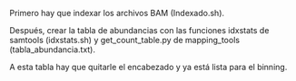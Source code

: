 Primero hay que indexar los archivos BAM (Indexado.sh).   

Después, crear la tabla de abundancias con las funciones idxstats de samtools (idxstats.sh) y get_count_table.py de mapping_tools (tabla_abundancia.txt).   

A esta tabla hay que quitarle el encabezado y ya está lista para el binning.  
